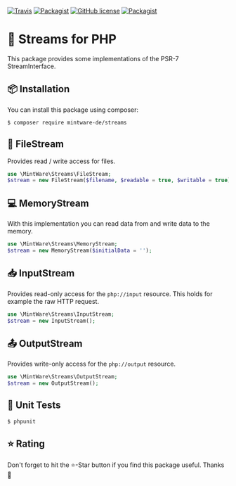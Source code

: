 [![Travis](https://img.shields.io/travis/mintware-de/streams.svg)](https://travis-ci.org/mintware-de/streams)
[![Packagist](https://img.shields.io/packagist/v/mintware-de/streams.svg)](https://packagist.org/packages/mintware-de/streams)
[![GitHub license](https://img.shields.io/badge/license-MIT-blue.svg)](https://raw.githubusercontent.com/mintware-de/streams/master/LICENSE)
[![Packagist](https://img.shields.io/packagist/dt/mintware-de/streams.svg)](https://packagist.org/packages/mintware-de/streams)

# 💾 Streams for PHP

This package provides some implementations of the PSR-7 StreamInterface.

## 📦 Installation
You can install this package using composer:
```shell script
$ composer require mintware-de/streams
```

## 📄 FileStream
Provides read / write access for files.
```php
use \MintWare\Streams\FileStream;
$stream = new FileStream($filename, $readable = true, $writable = true);
```

## 💻 MemoryStream
With this implementation you can read data from and write data to the memory.
```php
use \MintWare\Streams\MemoryStream;
$stream = new MemoryStream($initialData = '');
```

## 📥 InputStream
Provides read-only access for the `php://input` resource. This holds for example the raw HTTP request.
```php
use \MintWare\Streams\InputStream;
$stream = new InputStream();
```

## 📤 OutputStream
Provides write-only access for the `php://output` resource.
```php
use \MintWare\Streams\OutputStream;
$stream = new OutputStream();
```

## 🧪 Unit Tests
```shell script
$ phpunit
```

## ⭐️ Rating
Don't forget to hit the ⭐️-Star button if you find this package useful. 
Thanks 🙂